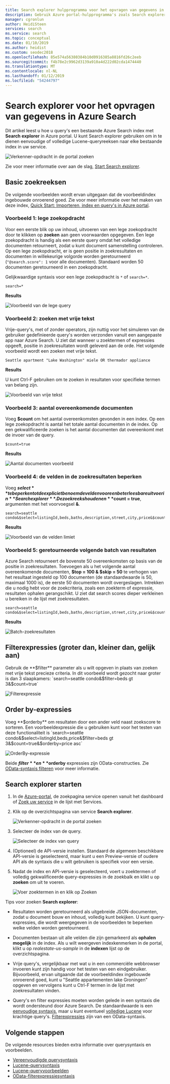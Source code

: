 ```yaml
---
title: Search explorer hulpprogramma voor het opvragen van gegevens in Azure portal - Azure Search
description: Gebruik Azure portal-hulpprogramma's zoals Search explorer in query-indexen in Azure Search. Voer zoektermen of volledig gekwalificeerde zoekreeksen met geavanceerde syntaxis.
manager: cgronlun
author: HeidiSteen
services: search
ms.service: search
ms.topic: conceptual
ms.date: 01/10/2019
ms.author: heidist
ms.custom: seodec2018
ms.openlocfilehash: 85e574a56380384b10d0916385a8816fd26c2eeb
ms.sourcegitcommit: f4b78e2c9962d3139a910a4d222d02cda1474440
ms.translationtype: MT
ms.contentlocale: nl-NL
ms.lasthandoff: 01/12/2019
ms.locfileid: "54244797"
---
```

# <a name="search-explorer-for-querying-data-in-azure-search"></a>Search explorer voor het opvragen van gegevens in Azure Search 

Dit artikel leest u hoe u query's een bestaande Azure Search index met **Search explorer** in Azure portal. U kunt Search explorer gebruiken om in te dienen eenvoudige of volledige Lucene-queryreeksen naar elke bestaande index in uw service. 

   ![Verkenner-opdracht in de portal zoeken](./media/search-explorer/search-explorer-cmd2.png "explorer-opdracht in de portal zoeken")


Zie voor meer informatie over aan de slag, [Start Search explorer](#start-search-explorer).

## <a name="basic-search-strings"></a>Basic zoekreeksen

De volgende voorbeelden wordt ervan uitgegaan dat de voorbeeldindex ingebouwde onroerend goed. Zie voor meer informatie over het maken van deze index, [Quick Start: Importeren, index en query's in Azure portal](search-get-started-portal.md).

### <a name="example-1---empty-search"></a>Voorbeeld 1: lege zoekopdracht

Voor een eerste blik op uw inhoud, uitvoeren van een lege zoekopdracht door te klikken op **zoeken** aan geen voorwaarden opgegeven. Een lege zoekopdracht is handig als een eerste query omdat het volledige documenten retourneert, zodat u kunt document samenstelling controleren. Op een lege zoekopdracht, er is geen positie in zoekresultaten en documenten in willekeurige volgorde worden geretourneerd (`"@search.score": 1` voor alle documenten). Standaard worden 50 documenten geretourneerd in een zoekopdracht.

Gelijkwaardige syntaxis voor een lege zoekopdracht is `*` of `search=*`.

   ```Input
   search=*
   ```

   **Results**
   
   ![Voorbeeld van de lege query](./media/search-explorer/search-explorer-example-empty.png "niet-gekwalificeerd of lege query-voorbeeld")

### <a name="example-2---free-text-search"></a>Voorbeeld 2: zoeken met vrije tekst

Vrije-query's, met of zonder operators, zijn nuttig voor het simuleren van de gebruiker gedefinieerde query's worden verzonden vanuit een aangepaste app naar Azure Search. U ziet dat wanneer u zoektermen of expressies opgeeft, positie in zoekresultaten wordt geleverd aan de orde. Het volgende voorbeeld wordt een zoeken met vrije tekst.

   ```Input
   Seattle apartment "Lake Washington" miele OR thermador appliance
   ```

   **Results**

   U kunt Ctrl-F gebruiken om te zoeken in resultaten voor specifieke termen van belang zijn.

   ![Voorbeeld van vrije tekst](./media/search-explorer/search-explorer-example-freetext.png "voorbeeld van vrije tekst")

### <a name="example-3---count-of-matching-documents"></a>Voorbeeld 3: aantal overeenkomende documenten 

Voeg **$count** om het aantal overeenkomsten gevonden in een index. Op een lege zoekopdracht is aantal het totale aantal documenten in de index. Op een gekwalificeerde zoeken is het aantal documenten dat overeenkomt met de invoer van de query.

   ```Input1
   $count=true
   ```
   **Results**

   ![Aantal documenten voorbeeld](./media/search-explorer/search-explorer-example-count.png "aantal overeenkomende documenten in de index")

### <a name="example-4---restrict-fields-in-search-results"></a>Voorbeeld 4: de velden in de zoekresultaten beperken

Voeg **$select** te beperken tot de expliciet benoemde velden voor een beter leesbare uitvoer in **Search explorer**. De zoekreeks houden en **$count = true**, argumenten met het voorvoegsel **&**. 

   ```Input
   search=seattle condo&$select=listingId,beds,baths,description,street,city,price&$count=true
   ```

   **Results**

   ![Voorbeeld van de velden limiet](./media/search-explorer/search-explorer-example-selectfield.png "velden in de zoekresultaten te beperken")

### <a name="example-5---return-next-batch-of-results"></a>Voorbeeld 5: geretourneerde volgende batch van resultaten

Azure Search retourneert de bovenste 50 overeenkomsten op basis van de positie in zoekresultaten. Toevoegen als u het volgende aantal overeenkomende documenten, **$top = 100 & $skip = 50** te verhogen van het resultaat ingesteld op 100 documenten (de standaardwaarde is 50, maximaal 1000 is), de eerste 50 documenten wordt overgeslagen. Intrekken die u nodig hebt voor de zoekcriteria, zoals een zoekterm of expressie, resultaten ophalen gerangschikt. U ziet dat search scores dieper verkleinen u bereiken in de lijst met zoekresultaten.

   ```Input
   search=seattle condo&$select=listingId,beds,baths,description,street,city,price&$count=true&$top=100,&$skip=50
   ```

   **Results**

   ![Batch-zoekresultaten](./media/search-explorer/search-explorer-example-topskip.png "geretourneerde volgende batch van zoekresultaten")

## <a name="filter-expressions-greater-than-less-than-equal-to"></a>Filterexpressies (groter dan, kleiner dan, gelijk aan)

Gebruik de **$filter** parameter als u wilt opgeven in plaats van zoeken met vrije tekst precieze criteria. In dit voorbeeld wordt gezocht naar groter is dan 3 slaapkamers: `search=seattle condo&$filter=beds gt 3&$count=true`

   ![Filterexpressie](./media/search-explorer/search-explorer-example-filter.png "filteren op criteria")

## <a name="order-by-expressions"></a>Order by-expressies

Voeg **$orderby** om resultaten door een ander veld naast zoekscore te sorteren. Een voorbeeldexpressie die u gebruiken kunt voor het testen van deze functionaliteit is `search=seattle condo&$select=listingId,beds,price&$filter=beds gt 3&$count=true&$orderby=price asc`

   ![OrderBy-expressie](./media/search-explorer/search-explorer-example-ordery.png "de sorteervolgorde wijzigen")

Beide **$filter** en **$orderby** expressies zijn OData-constructies. Zie [OData-syntaxis filteren](https://docs.microsoft.com/rest/api/searchservice/odata-expression-syntax-for-azure-search) voor meer informatie.

<a name="start-search-explorer"></a>

## <a name="how-to-start-search-explorer"></a>Search explorer starten

1. In de [Azure-portal](https://portal.azure.com), de zoekpagina service openen vanuit het dashboard of [Zoek uw service](https://ms.portal.azure.com/#blade/HubsExtension/BrowseResourceBlade/resourceType/Microsoft.Search%2FsearchServices) in de lijst met Services.

2. Klik op de overzichtspagina van service **Search explorer**.

   ![Verkenner-opdracht in de portal zoeken](./media/search-explorer/search-explorer-cmd2.png "explorer-opdracht in de portal zoeken")

3. Selecteer de index van de query.

   ![Selecteer de index van query](./media/search-explorer/search-explorer-changeindex-se2.png "selecteert u de index")

4. (Optioneel) de API-versie instellen. Standaard de algemeen beschikbare API-versie is geselecteerd, maar kunt u een Preview-versie of oudere API als de syntaxis die u wilt gebruiken is specifiek voor een versie.

5. Nadat de index en API-versie is geselecteerd, voert u zoektermen of volledig gekwalificeerde query-expressies in de zoekbalk en klikt u op **zoeken** om uit te voeren.

   ![Voer zoektermen in en klik op Zoeken](./media/search-explorer/search-explorer-query-string-example.png "Enter zoeken de voorwaarden en klik op zoeken.")

Tips voor zoeken **Search explorer**:

+ Resultaten worden geretourneerd als uitgebreide JSON-documenten, zodat u document bouw en inhoud, volledig kunt bekijken. U kunt query-expressies, die wordt weergegeven in de voorbeelden te beperken welke velden worden geretourneerd.

+ Documenten bestaan uit alle velden die zijn gemarkeerd als **ophalen mogelijk** in de index. Als u wilt weergeven indexkenmerken in de portal, klikt u op *realestate-us-sample* in de **indexen** lijst op de overzichtspagina.

+ Vrije query's, vergelijkbaar met wat u in een commerciële webbrowser invoeren kunt zijn handig voor het testen van een eindgebruiker. Bijvoorbeeld, ervan uitgaande dat de voorbeeldindex ingebouwde onroerend goed, kunt u "Seattle appartementen lake Groningen" opgeven en vervolgens kunt u Ctrl-F termen in de lijst met zoekresultaten vinden. 

+ Query's en filter expressies moeten worden gelede in een syntaxis die wordt ondersteund door Azure Search. De standaardwaarde is een [eenvoudige syntaxis](https://docs.microsoft.com/rest/api/searchservice/simple-query-syntax-in-azure-search), maar u kunt eventueel [volledige Lucene](https://docs.microsoft.com/rest/api/searchservice/lucene-query-syntax-in-azure-search) voor krachtige query's. [Filterexpressies](https://docs.microsoft.com/rest/api/searchservice/odata-expression-syntax-for-azure-search) zijn van een OData-syntaxis.


## <a name="next-steps"></a>Volgende stappen

De volgende resources bieden extra informatie over querysyntaxis en voorbeelden.

 + [Vereenvoudigde querysyntaxis](https://docs.microsoft.com/rest/api/searchservice/simple-query-syntax-in-azure-search) 
 + [Lucene-querysyntaxis](https://docs.microsoft.com/rest/api/searchservice/lucene-query-syntax-in-azure-search) 
 + [Lucene-queryvoorbeelden](search-query-lucene-examples.md) 
 + [OData-filterexpressiesyntaxis](https://docs.microsoft.com/rest/api/searchservice/odata-expression-syntax-for-azure-search) 